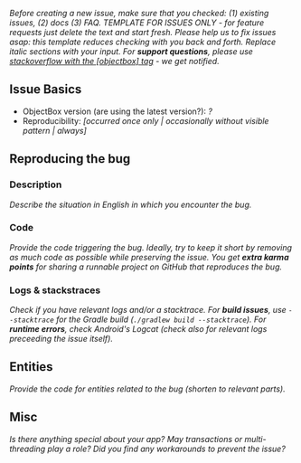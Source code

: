 *Before creating a new issue, make sure that you checked: (1) existing issues, (2) docs (3) FAQ.
TEMPLATE FOR ISSUES ONLY - for feature requests just delete the text and start fresh.
Please help us to fix issues asap: this template reduces checking with you back and forth.
Replace italic sections with your input.
For __support questions__, please use [stackoverflow with the [objectbox] tag](https://stackoverflow.com/questions/tagged/objectbox) - we get notified.*

## Issue Basics
- ObjectBox version (are using the latest version?): *?*
- Reproducibility: *[occurred once only | occasionally without visible pattern | always]*

## Reproducing the bug
### Description
*Describe the situation in English in which you encounter the bug.*

### Code
*Provide the code triggering the bug.
Ideally, try to keep it short by removing as much code as possible while preserving the issue.
You get __extra karma points__ for sharing a runnable project on GitHub that reproduces the bug.*

### Logs & stackstraces
*Check if you have relevant logs and/or a stacktrace.
For __build issues__, use `--stacktrace` for the Gradle build (`./gradlew build --stacktrace`).
For __runtime errors__, check Android's Logcat (check also for relevant logs preceeding the issue itself).*

## Entities
*Provide the code for entities related to the bug (shorten to relevant parts).*

## Misc
*Is there anything special about your app?
May transactions or multi-threading play a role?
Did you find any workarounds to prevent the issue?*
